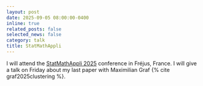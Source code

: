 ```yaml
---
layout: post
date: 2025-09-05 08:00:00-0400
inline: true
related_posts: false
selected_news: false
category: talk
title: StatMathAppli
---
```

I will attend the <a href="https://statmathappli.mathnum.inrae.fr/fr/">StatMathAppli 2025</a> conference in Fréjus, France. I will give a talk on Friday about my last paper with Maximilian Graf {% cite graf2025clustering %}. 
